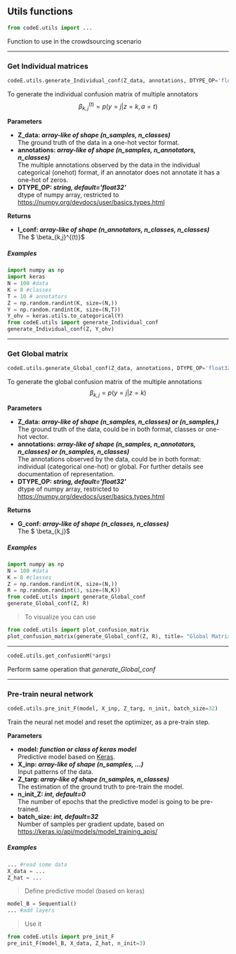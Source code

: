 ## Utils functions
```python
from codeE.utils import ...
```
Function to use in the crowdsourcing scenario

-----
### Get Individual matrices
```python
codeE.utils.generate_Individual_conf(Z_data, annotations, DTYPE_OP='float32')
```
To generate the individual confusion matrix of multiple annotators
$$ \beta_{k,j}^{(t)} = p(y=j | z=k, a=t) $$


**Parameters**  
* **Z_data: *array-like of shape (n_samples, n_classes)***  
The ground truth of the data in a one-hot vector format.
* **annotations: *array-like of shape (n_samples, n_annotators, n_classes)***  
The multiple annotations observed by the data in the individual categorical (onehot) format, if an annotator does not annotate it has a one-hot of zeros.
* **DTYPE_OP: *string, default='float32'***  
dtype of numpy array, restricted to https://numpy.org/devdocs/user/basics.types.html

**Returns**  
* **I_conf: *array-like of shape (n_annotators, n_classes, n_classes)***  
The $ \beta_{k,j}^{(t)}$

##### Examples
```python
import numpy as np
import keras
N = 100 #data
K = 8 #classes
T = 10 # annotators
Z = np.random.randint(K, size=(N,))
Y = np.random.randint(K, size=(N,T))
Y_ohv = keras.utils.to_categorical(Y)
from codeE.utils import generate_Individual_conf
generate_Individual_conf(Z, Y_ohv)
```

---
### Get Global matrix
```python
codeE.utils.generate_Global_conf(Z_data, annotations, DTYPE_OP='float32')
```

To generate the global confusion matrix of the multiple annotations
$$ \beta_{k,j} = p(y=j | z=k) $$

**Parameters**  
* **Z_data: *array-like of shape (n_samples, n_classes) or (n_samples,)***  
The ground truth of the data, could be in both format, classes or one-hot vector.
* **annotations: *array-like of shape (n_samples, n_annotators, n_classes) or (n_samples, n_classes)***  
The annotations observed by the data, could be in both format: individual (categorical one-hot) or global. For further details see documentation of representation.
* **DTYPE_OP: *string, default='float32'***  
dtype of numpy array, restricted to https://numpy.org/devdocs/user/basics.types.html

**Returns**  
* **G_conf: *array-like of shape (n_classes, n_classes)***  
The $ \beta_{k,j}$


##### Examples
```python
import numpy as np
N = 100 #data
K = 8 #classes
Z = np.random.randint(K, size=(N,))
R = np.random.randint(3, size=(N,K))
from codeE.utils import generate_Global_conf
generate_Global_conf(Z, R)
```
> To visualize you can use
```python
from codeE.utils import plot_confusion_matrix
plot_confusion_matrix(generate_Global_conf(Z, R), title= "Global Matrix")
```

---
```python
codeE.utils.get_confusionM(*args)
```
Perform same operation that *generate_Global_conf*

-----
### Pre-train neural network
```python
codeE.utils.pre_init_F(model, X_inp, Z_targ, n_init, batch_size=32)
```
Train the neural net model and reset the optimizer, as a pre-train step.

**Parameters**  
* **model: *function or class of keras model***  
Predictive model based on [Keras](https://keras.io/).
* **X_inp: *array-like of shape (n_samples, ...)***  
Input patterns of the data.
* **Z_targ: *array-like of shape (n_samples, n_classes)***  
The estimation of the ground truth to pre-train the model.
* **n_init_Z: *int, default=0***  
The number of epochs that the predictive model is going to be pre-trained.
* **batch_size: *int, default=32***  
Number of samples per gradient update, based on https://keras.io/api/models/model_training_apis/

##### Examples
```python
... #read some data 
X_data = ...
Z_hat = ...
```
> Define predictive model (based on keras)
```python
model_B = Sequential()
... #add layers
```
> Use it
```python
from codeE.utils import pre_init_F
pre_init_F(model_B, X_data, Z_hat, n_init=3)
```